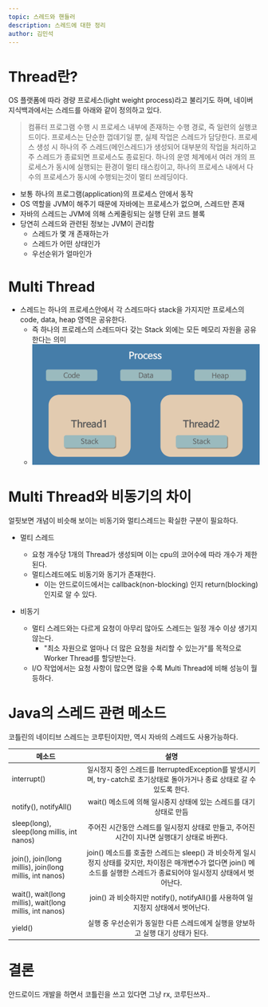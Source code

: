 ```yaml
---
topic: 스레드와 핸들러
description: 스레드에 대한 정리
author: 김민석
---
```


# Thread란?

OS 플랫폼에 따라 경량 프로세스(light weight process)라고 불리기도 하며,
네이버 지식백과에서는 스레드를 아래와 같이 정의하고 있다.

> 컴퓨터 프로그램 수행 시 프로세스 내부에 존재하는 수행 경로, 즉 일련의 실행코드이다. 프로세스는 단순한 껍데기일 뿐, 실제 작업은 스레드가 담당한다. 프로세스 생성 시 하나의 주 스레드(메인스레드)가 생성되어 대부분의 작업을 처리하고 주 스레드가 종료되면 프로세스도 종료된다. 하나의 운영 체계에서 여러 개의 프로세스가 동시에 실행되는 환경이 멀티 태스킹이고, 하나의 프로세스 내에서 다수의 프로세스가 동시에 수행되는것이 멀티 쓰레딩이다.

- 보통 하나의 프로그램(application)의 프로세스 안에서 동작
- OS 역할을 JVM이 해주기 때문에 자바에는 프로세스가 없으며, 스레드만 존재
- 자바의 스레드는 JVM에 의해 스케줄링되는 실행 단위 코드 블록
- 당연히 스레드와 관련된 정보는 JVM이 관리함
  - 스레드가 몇 개 존재하는가
  - 스레드가 어떤 상태인가
  - 우선순위가 얼마인가

# Multi Thread

- 스레드는 하나의 프로세스안에서 각 스레드마다 stack을 가지지만 프로세스의 code, data, heap 영역은 공유한다.
  - 즉 하나의 프로레스의 스레드마다 갖는 Stack 외에는 모든 메모리 자원을 공유한다는 의미
  - ![preview](preview/thread.png)

# Multi Thread와 비동기의 차이

얼핏보면 개념이 비슷해 보이는 비동기와 멀티스레드는 확실한 구분이 필요하다.

- 멀티 스레드
  - 요청 개수당 1개의 Thread가 생성되며 이는 cpu의 코어수에 따라 개수가 제한된다.
  - 멀티스레드에도 비동기와 동기가 존재한다. 
    - 이는 안드로이드에서는 callback(non-blocking) 인지 return(blocking) 인지로 알 수 있다.

- 비동기
  - 멀티 스레드와는 다르게 요청이 아무리 많아도 스레드는 일정 개수 이상 생기지 않는다.
    - "최소 자원으로 얼마나 더 많은 요청을 처리할 수 있는가"를 목적으로 Worker Thread를 할당받는다.
  - I/O 작업에서는 요청 사항이 많으면 많을 수록 Multi Thread에 비해 성능이 월등하다.


# Java의 스레드 관련 메소드

코틀린의 네이티브 스레드는 코루틴이지만,
역시 자바의 스레드도 사용가능하다.

| 메소드 | 설명 |
| ------ |:---------:|
| interrupt() | 일시정지 중인 스레드를 IterruptedException를 발생시키며, try-catch로 초기상태로 돌아가거나 종료 상태로 갈 수 있도록 한다. |
| notify(), notifyAll() | wait() 메소드에 의해 일시중지 상태에 있는 스레드를 대기상태로 만듬 |
| sleep(long), sleep(long millis, int nanos) | 주어진 시간동안 스레드를 일시정지 상태로 만들고, 주어진 시간이 지나면 실행대기 상태로 바뀐다. |
| join(), join(long millis), join(long millis, int nanos) | join() 메소드를 호출한 스레드는 sleep() 과 비슷하게 일시정지 상태를 갖지만, 차이점은 매개변수가 없다면 join() 메소드를 실행한 스레드가 종료되어야 일시정지 상태에서 벗어난다. |
| wait(), wait(long millis), wait(long millis, int nanos) | join() 과 비슷하지만 notify(), notifyAll()를 사용하여 일지정지 상태에서 벗어난다. |
| yield() | 실행 중 우선순위가 동일한 다른 스레드에게 실행을 양보하고 실행 대기 상태가 된다. |

# 결론

안드로이드 개발을 하면서 코틀린을 쓰고 있다면
그냥 rx, 코루틴쓰자..